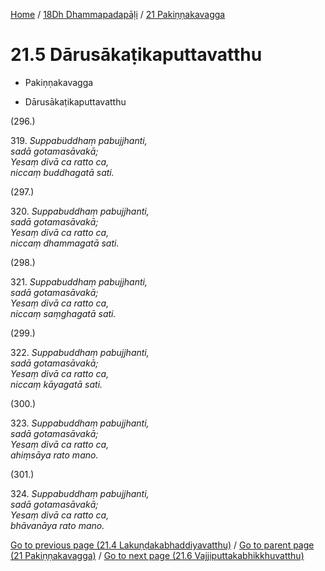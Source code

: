 
[Home](/) / [18Dh Dhammapadapāḷi](...md) / [21 Pakiṇṇakavagga](../18Dh/21.md)

# 21.5 Dārusākaṭikaputtavatthu

* Pakiṇṇakavagga

* Dārusākaṭikaputtavatthu

(296.)

319\. _Suppabuddhaṃ pabujjhanti,_  
_sadā gotamasāvakā;_  
_Yesaṃ divā ca ratto ca,_  
_niccaṃ buddhagatā sati._  


(297.)

320\. _Suppabuddhaṃ pabujjhanti,_  
_sadā gotamasāvakā;_  
_Yesaṃ divā ca ratto ca,_  
_niccaṃ dhammagatā sati._  


(298.)

321\. _Suppabuddhaṃ pabujjhanti,_  
_sadā gotamasāvakā;_  
_Yesaṃ divā ca ratto ca,_  
_niccaṃ saṃghagatā sati._  


(299.)

322\. _Suppabuddhaṃ pabujjhanti,_  
_sadā gotamasāvakā;_  
_Yesaṃ divā ca ratto ca,_  
_niccaṃ kāyagatā sati._  


(300.)

323\. _Suppabuddhaṃ pabujjhanti,_  
_sadā gotamasāvakā;_  
_Yesaṃ divā ca ratto ca,_  
_ahiṃsāya rato mano._  


(301.)

324\. _Suppabuddhaṃ pabujjhanti,_  
_sadā gotamasāvakā;_  
_Yesaṃ divā ca ratto ca,_  
_bhāvanāya rato mano._  


[Go to previous page (21.4 Lakuṇḍakabhaddiyavatthu)](21.4.md) / [Go to parent page (21 Pakiṇṇakavagga)](../18Dh/21.md) / [Go to next page (21.6 Vajjiputtakabhikkhuvatthu)](21.6.md)


